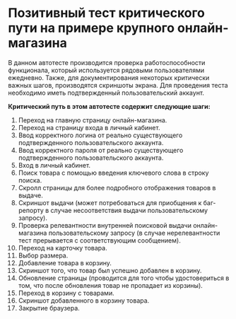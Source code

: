 # Позитивный тест критического пути на примере крупного онлайн-магазина

В данном автотесте производится проверка работоспособности функционала, который используется рядовыми пользователями ежедневно. 
Также, для документирования некоторых критически важных шагов, производятся скриншоты экрана.
Для проведения теста необходимо иметь подтвержденный пользовательский аккаунт. 

**Критический путь в этом автотесте содержит следующие шаги:**

1. Переход на главную страницу онлайн-магазина.
2. Переход на страницу входа в личный кабинет.
3. Ввод корректного логина от реально существующего подтвержденного пользовательского аккаунта.
4. Ввод корректного пароля от реально существующего подтвержденного пользовательского аккаунта.
5. Вход в личный кабинет.
6. Поиск товара с помощью введения ключевого слова в строку поиска.
7. Скролл страницы для более подробного отображения товаров в выдаче.
8. Скриншот выдачи (может потребоваться для приобщения к баг-репорту в случае несоответствия выдачи пользовательскому запросу).
9. Проверка релевантности внутренней поисковой выдачи онлайн-магазина пользовательскому запросу (в случае нерелевантности тест прерывается с соответствующим сообщением).
10. Переход на карточку товара.
11. Выбор размера.
12. Добавление товара в корзину.
13. Скриншот того, что товар был успешно добавлен в корзину.
14. Обновление страницы (проводится для того чтобы удостовериться в том, что после обновления товар не пропадает из корзины).
15. Переход в корзину с товарами.
16. Скриншот добавленного в корзину товара.
17. Закрытие браузера.


